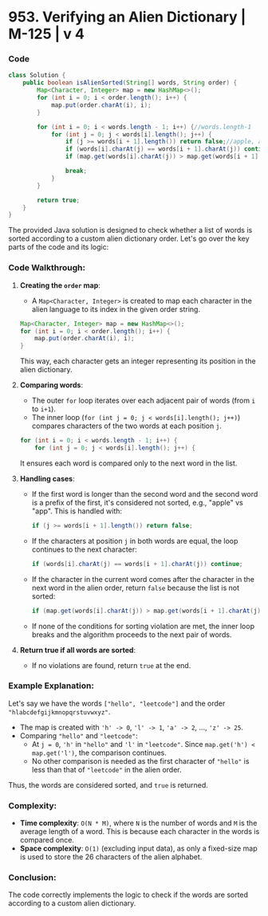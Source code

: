 # 953. Verifying an Alien Dictionary | M-125 | v 4

### Code
```java
class Solution {
    public boolean isAlienSorted(String[] words, String order) {
        Map<Character, Integer> map = new HashMap<>();
        for (int i = 0; i < order.length(); i++) {
            map.put(order.charAt(i), i);
        }

        for (int i = 0; i < words.length - 1; i++) {//words.length-1
            for (int j = 0; j < words[i].length(); j++) {
                if (j >= words[i + 1].length()) return false;//apple, app
                if (words[i].charAt(j) == words[i + 1].charAt(j)) continue; //wait for next round
                if (map.get(words[i].charAt(j)) > map.get(words[i + 1].charAt(j))) return false;

                break;
            }
        }

        return true;
    }
}

```
The provided Java solution is designed to check whether a list of words is sorted according to a custom alien dictionary order. Let's go over the key parts of the code and its logic:

### Code Walkthrough:
1. **Creating the `order` map**:
    - A `Map<Character, Integer>` is created to map each character in the alien language to its index in the given order string.

   ```java
   Map<Character, Integer> map = new HashMap<>();
   for (int i = 0; i < order.length(); i++) {
       map.put(order.charAt(i), i);
   }
   ```
   This way, each character gets an integer representing its position in the alien dictionary.

2. **Comparing words**:
    - The outer `for` loop iterates over each adjacent pair of words (from `i` to `i+1`).
    - The inner loop (`for (int j = 0; j < words[i].length(); j++)`) compares characters of the two words at each position `j`.

   ```java
   for (int i = 0; i < words.length - 1; i++) {
       for (int j = 0; j < words[i].length(); j++) {
   ```
   It ensures each word is compared only to the next word in the list.

3. **Handling cases**:
    - If the first word is longer than the second word and the second word is a prefix of the first, it's considered not sorted, e.g., "apple" vs "app". This is handled with:
      ```java
      if (j >= words[i + 1].length()) return false;
      ```
    - If the characters at position `j` in both words are equal, the loop continues to the next character:
      ```java
      if (words[i].charAt(j) == words[i + 1].charAt(j)) continue;
      ```
    - If the character in the current word comes after the character in the next word in the alien order, return `false` because the list is not sorted:
      ```java
      if (map.get(words[i].charAt(j)) > map.get(words[i + 1].charAt(j))) return false;
      ```
    - If none of the conditions for sorting violation are met, the inner loop breaks and the algorithm proceeds to the next pair of words.

4. **Return true if all words are sorted**:
    - If no violations are found, return `true` at the end.

### Example Explanation:
Let's say we have the words `["hello", "leetcode"]` and the order `"hlabcdefgijkmnopqrstuvwxyz"`.

- The map is created with `'h' -> 0`, `'l' -> 1`, `'a' -> 2`, ..., `'z' -> 25`.
- Comparing `"hello"` and `"leetcode"`:
    - At `j = 0`, `'h'` in `"hello"` and `'l'` in `"leetcode"`. Since `map.get('h') < map.get('l')`, the comparison continues.
    - No other comparison is needed as the first character of `"hello"` is less than that of `"leetcode"` in the alien order.

Thus, the words are considered sorted, and `true` is returned.

### Complexity:
- **Time complexity**: `O(N * M)`, where `N` is the number of words and `M` is the average length of a word. This is because each character in the words is compared once.
- **Space complexity**: `O(1)` (excluding input data), as only a fixed-size map is used to store the 26 characters of the alien alphabet.

### Conclusion:
The code correctly implements the logic to check if the words are sorted according to a custom alien dictionary.